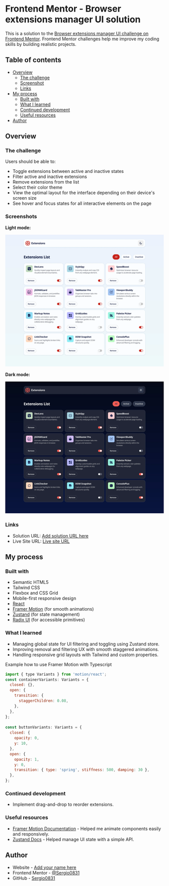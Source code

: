 # Frontend Mentor - Browser extensions manager UI solution

This is a solution to the
[Browser extensions manager UI challenge on Frontend Mentor](https://www.frontendmentor.io/challenges/browser-extension-manager-ui-yNZnOfsMAp).
Frontend Mentor challenges help me improve my coding skills by building realistic projects.

## Table of contents

- [Overview](#overview)
  - [The challenge](#the-challenge)
  - [Screenshot](#screenshot)
  - [Links](#links)
- [My process](#my-process)
  - [Built with](#built-with)
  - [What I learned](#what-i-learned)
  - [Continued development](#continued-development)
  - [Useful resources](#useful-resources)
- [Author](#author)

## Overview

### The challenge

Users should be able to:

- Toggle extensions between active and inactive states
- Filter active and inactive extensions
- Remove extensions from the list
- Select their color theme
- View the optimal layout for the interface depending on their device's screen size
- See hover and focus states for all interactive elements on the page

### Screenshots

**Light mode:**

![Light mode screenshot](./screenshot-light.webp)

**Dark mode:**

![Dark mode screenshot](./screenshot-dark.webp)

### Links

- Solution URL: [Add solution URL here](https://your-solution-url.com)
- Live Site URL: [Live site URL](https://browser-extension-manager-ui-one.vercel.app/)

## My process

### Built with

- Semantic HTML5
- Tailwind CSS
- Flexbox and CSS Grid
- Mobile-first responsive design
- [React](https://reactjs.dev)
- [Framer Motion](https://motion.dev) (for smooth animations)
- [Zustand](https://zustand.docs.pmnd.rs) (for state management)
- [Radix UI](https://www.radix-ui.com/) (for accessible primitives)

### What I learned

- Managing global state for UI filtering and toggling using Zustand store.
- Improving removal and filtering UX with smooth staggered animations.
- Handling responsive grid layouts with Tailwind and custom properties.

Example how to use Framer Motion with Typescript

```jsx
import { type Variants } from 'motion/react';
const containerVariants: Variants = {
  closed: {},
  open: {
    transition: {
      staggerChildren: 0.08,
    },
  },
};

const buttonVariants: Variants = {
  closed: {
    opacity: 0,
    y: 10,
  },
  open: {
    opacity: 1,
    y: 0,
    transition: { type: 'spring', stiffness: 500, damping: 30 },
  },
};
```

### Continued development

- Implement drag-and-drop to reorder extensions.

### Useful resources

- [Framer Motion Documentation](https://motion.dev) - Helped me animate components easily and
  responsively.
- [Zustand Docs](https://zustand.docs.pmnd.rs) - Helped manage UI state with a simple API.

## Author

- Website - [Add your name here](https://www.your-site.com)
- Frontend Mentor - [@Sergio0831](https://www.frontendmentor.io/profile/Sergio0831)
- GitHub - [Sergio0831](https://github.com/Sergio0831)

